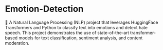 # Emotion-Detection
🚀 A Natural Language Processing (NLP) project that leverages HuggingFace Transformers and Python to classify text into emotions and detect hate speech. This project demonstrates the use of state-of-the-art transformer-based models for text classification, sentiment analysis, and content moderation.
